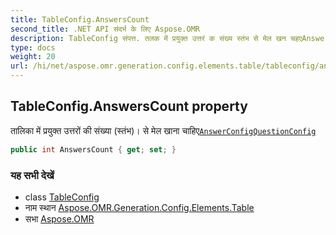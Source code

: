 ```yaml
---
title: TableConfig.AnswersCount
second_title: .NET API संदर्भ के लिए Aspose.OMR
description: TableConfig संपत्त. तलक में प्रयुक्त उत्तरं क संख्य स्तंभ से मेल खन चहएAnswerConfigQuestionConfig
type: docs
weight: 20
url: /hi/net/aspose.omr.generation.config.elements.table/tableconfig/answerscount/
---
```

## TableConfig.AnswersCount property

तालिका में प्रयुक्त उत्तरों की संख्या (स्तंभ)। से मेल खाना चाहिए[`AnswerConfig`](../../../aspose.omr.generation.config.elements.parents/answerconfig/)[`QuestionConfig`](../../questionconfig/)

```csharp
public int AnswersCount { get; set; }
```

### यह सभी देखें

* class [TableConfig](../)
* नाम स्थान [Aspose.OMR.Generation.Config.Elements.Table](../../tableconfig/)
* सभा [Aspose.OMR](../../../)


